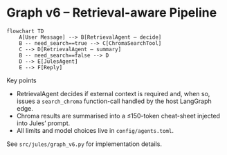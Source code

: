# Graph v6 – Retrieval-aware Pipeline

```mermaid
flowchart TD
    A[User Message] --> B[RetrievalAgent – decide]
    B -- need_search==true --> C[ChromaSearchTool]
    C --> D[RetrievalAgent – summary]
    B -- need_search==false --> D
    D --> E[JulesAgent]
    E --> F[Reply]
```

Key points

* RetrievalAgent decides if external context is required and, when so, issues a
  `search_chroma` function-call handled by the host LangGraph edge.
* Chroma results are summarised into a ≤150-token cheat-sheet injected into
  Jules’ prompt.
* All limits and model choices live in `config/agents.toml`.

See `src/jules/graph_v6.py` for implementation details.

